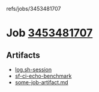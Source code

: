 refs/jobs/3453481707

# Job [3453481707](https://github.com/rokmoln/support-firecloud/runs/3453481707?check_suite_focus=true)

## Artifacts

* [log.sh-session](log.sh-session)
* [sf-ci-echo-benchmark](sf-ci-echo-benchmark)
* [some-job-artifact.md](some-job-artifact.md)

